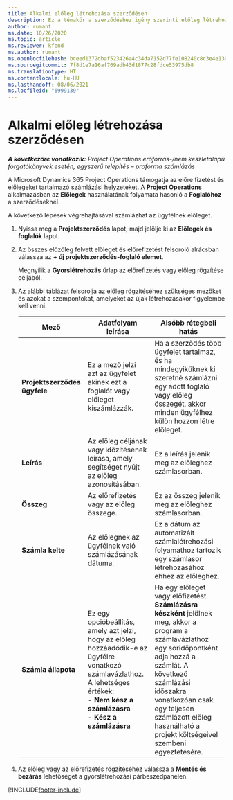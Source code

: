 ```yaml
---
title: Alkalmi előleg létrehozása szerződésen
description: Ez a témakör a szerződéshez igény szerinti előleg létrehozásával kapcsolatban tartalmaz tájékoztatást.
author: rumant
ms.date: 10/26/2020
ms.topic: article
ms.reviewer: kfend
ms.author: rumant
ms.openlocfilehash: bceed1372dbaf523426a4c34da7152d77fe108240c8c3e4e1390c43b1cf536a4
ms.sourcegitcommit: 7f8d1e7a16af769adb43d1877c28fdce53975db8
ms.translationtype: HT
ms.contentlocale: hu-HU
ms.lasthandoff: 08/06/2021
ms.locfileid: "6999139"
---
```

# <a name="creating-an-ad-hoc-advance-on-a-contract"></a>Alkalmi előleg létrehozása szerződésen

_**A következőre vonatkozik:** Project Operations erőforrás-/nem készletalapú forgatókönyvek esetén, egyszerű telepítés – proforma számlázás_

A Microsoft Dynamics 365 Project Operations támogatja az előre fizetést és előlegeket tartalmazó számlázási helyzeteket. A **Project Operations** alkalmazásban az **Előlegek** használatának folyamata hasonló a **Foglalóhoz** a szerződéseknél. 

A következő lépések végrehajtásával számlázhat az ügyfélnek előleget.

1. Nyissa meg a **Projektszerződés** lapot, majd jelölje ki az **Előlegek és foglalók** lapot.
2. Az összes előzőleg felvett előleget és előrefizetést felsoroló alrácsban válassza az **+ új projektszerződés-foglaló elemet**. 

    Megnyílik a **Gyorslétrehozás** űrlap az előrefizetés vagy előleg rögzítése céljából.
    
3. Az alábbi táblázat felsorolja az előleg rögzítéséhez szükséges mezőket és azokat a szempontokat, amelyeket az újak létrehozásakor figyelembe kell venni:

    | Mező | Adatfolyam leírása | Alsóbb rétegbeli hatás |
    | --- | --- | --- |
    | **Projektszerződés ügyfele** | Ez a mező jelzi azt az ügyfelet akinek ezt a foglalót vagy előleget kiszámlázzák. | Ha a szerződés több ügyfelet tartalmaz, és ha mindegyiküknek ki szeretné számlázni egy adott foglaló vagy előleg összegét, akkor minden ügyfélhez külön hozzon létre előleget. |
    | **Leírás** | Az előleg céljának vagy időzítésének leírása, amely segítséget nyújt az előleg azonosításában. | Ez a leírás jelenik meg az előleghez számlasorban. |
    | **Összeg** | Az előrefizetés vagy az előleg összege. | Ez az összeg jelenik meg az előleghez számlasorban. |
    | **Számla kelte** | Az előlegnek az ügyfélnek való számlázásának dátuma. | Ez a dátum az automatizált számlalétrehozási folyamathoz tartozik egy számlasor létrehozásához ehhez az előleghez. |
    | **Számla állapota** | Ez egy opcióbeállítás, amely azt jelzi, hogy az előleg hozzáadódik-e az ügyfélre vonatkozó számlavázlathoz. A lehetséges értékek:</br>- **Nem kész a számlázásra**</br>- **Kész a számlázásra** | Ha egy előleget vagy előfizetést **Számlázásra készként** jelölnek meg, akkor a program a számlavázlathoz egy soridőpontként adja hozzá a számlát. A következő számlázási időszakra vonatkozóan csak egy teljesen számlázott előleg használható a projekt költségeivel szembeni egyeztetésére. |

4. Az előleg vagy az előrefizetés rögzítéséhez válassza a **Mentés és bezárás** lehetőséget a gyorslétrehozási párbeszédpanelen.


[!INCLUDE[footer-include](../../includes/footer-banner.md)]